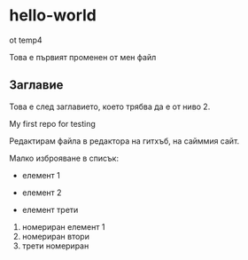  # hello-world

ot temp4


Това е първият променен от мен файл

## Заглавие

Това е след заглавието, което трябва да е от ниво 2.


My first repo for testing

Редактирам файла в редактора на гитхъб, на сайммия сайт.

Малко изброяване в списък:

- елемент 1
- елемент 2

- елемент трети



1. номериран елемент 1
1. номериран втори
1. трети номериран

  
  
